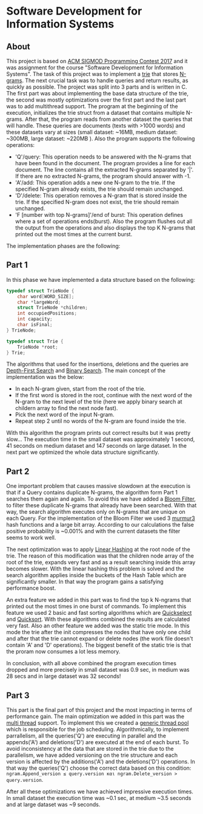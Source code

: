 # Software Development for Information Systems

## About

This project is based on [ACM SIGMOD Programming Contest 2017](http://sigmod17contest.athenarc.gr/) and it was assignment for the course "Software Development for Information Systems". The task of this project was to implement a [trie](https://en.wikipedia.org/wiki/Trie) that stores [N-grams](https://en.wikipedia.org/wiki/N-gram). The next crucial task was to handle queries and return results, as quickly as possible. The project was split into 3 parts and is written in C. The first part was about implementing the base data structure of the trie, the second was mostly optimizations over the first part and the last part was to add multithread support. The program at the beginning of the execution, initializes the trie struct from a dataset that contains multiple N-grams. After that, the program reads from another dataset the queries that will handle. These queries are documents (texts with >1000 words) and these datasets vary at sizes (small dataset: ~16MB, medium dataset: ~300MB, large dataset: ~220MB ). Also the program supports the following operations:

* 'Q'/query: This operation needs to be answered with the N-grams that have been found in the document. The program provides a line for each document. The line contains all the extracted N-grams separated by '|'. If there are no extracted N-grams, the program should answer with -1.
* 'A'/add: This operation adds a new one N-gram to the trie. If the specified N-gram already exists, the trie should remain unchanged.
* 'D'/delete: This operation removes a N-gram that is stored inside the trie. If the specified N-gram does not exist, the trie should remain unchanged.
* 'F [number with top N-grams]'/end of burst: This operation defines where a set of operations ends(burst). Also the program flushes out all the output from the operations and also displays the top K N-grams that printed out the most times at the current burst.

The implementation phases are the following: 

## Part 1

In this phase we have implemented a data structure based on the following:

```c
typedef struct TrieNode {
    char word[WORD_SIZE];
    char *largeWord;
    struct TrieNode *children;
    int occupiedPositions;
    int capacity;
    char isFinal;
} TrieNode;

typedef struct Trie {
    TrieNode *root;
} Trie;
```

The algorithms that used for the insertions, deletions and the queries are [Depth-First Search](https://en.wikipedia.org/wiki/Depth-first_search) and [Binary Search](https://en.wikipedia.org/wiki/Binary_search_algorithm). The main concept of the implementation was the below:

* In each N-gram given, start from the root of the trie.
* If the first word is stored in the root, continue with the next word of the N-gram to the next level of the trie (here we apply binary search at childern array to find the next node fast).
* Pick the next word of the input N-gram.
* Repeat step 2 until no words of the N-gram are found inside the trie.

With this algorithm the program prints out correct results but it was pretty slow... The execution time in the small dataset was approximately 1 second, 41 seconds on medium dataset and 147 seconds on large dataset. In the next part we optimized the whole data structure significantly.

## Part 2

One important problem that causes massive slowdown at the execution is that if a Query contains duplicate N-grams, the  algorithm form Part 1 searches them again and again. To avoid this we have added a [Bloom Filter](https://en.wikipedia.org/wiki/Bloom_filter), to filter these duplicate N-grams that already have been searched. With that way, the search algorithm executes only on N-grams that are unique on each Query. For the implementation of the Bloom Filter we used 3 [murmur3](https://en.wikipedia.org/wiki/MurmurHash) hash functions and a large bit array. According to our calculations the false positive probability is ~0.001% and with the current datasets the filter seems to work well.

The next optimization was to apply [Linear Hashing](https://en.wikipedia.org/wiki/Linear_hashing) at the root node of the trie. The reason of this modification was that the children node array of the root of the trie, expands very fast and as a result searching inside this array becomes slower. With the linear hashing this problem is solved and the search algorithm applies inside the buckets of the Hash Table which are significantly smaller. In that way the program gains a satisfying performance boost.

An extra feature we added in this part was to find the top k N-ngrams that printed out the most times in one burst of commands. To implement this feature we used 2 basic and fast sorting algorithms which are [Quickselect](https://en.wikipedia.org/wiki/Quickselect) and [Quicksort](https://en.wikipedia.org/wiki/Quicksort). With these algorithms combined the results are calculated very fast. Also an other feature we added was the static trie mode. In this mode the trie after the init compresses the nodes that have only one child and after that the trie cannot expand or delete nodes (the work file doesn't contain 'A' and 'D' operations). The biggest benefit of the static trie is that the proram now consumes a lot less memory.

In conclusion, with all above combined the program execution times dropped and more precisely in small dataset was 0.9 sec, in medium was 28 secs and in large dataset was 32 seconds!

## Part 3

This part is the final part of this project and the most impacting in terms of performance gain. The main optimization we added in this part was the [multi thread](https://en.wikipedia.org/wiki/POSIX_Threads) support. To implement this we created a [generic thread pool](https://en.wikipedia.org/wiki/Thread_pool) which is responsible for the job scheduling. Algorithmically, to implement parrallelism, all the queries('Q') are executing in parallel and the appends('A') and deletions('D') are executed at the end of each burst. To avoid inconsistency at the data that are stored in the trie due to the parallelism, we have added versioning on the trie structure and each version is affected by the additions('A') and the deletions('D') operations. In that way the queries('Q') choose the correct data based on this condition: `ngram.Append_version ≤ query.version και ngram.Delete_version > query.version`.

After all these optimizations we have achieved impressive execution times. In small dataset the execution time was ~0.1 sec, at medium ~3.5 seconds and at large dataset was ~9 seconds.


